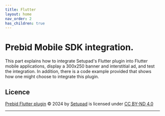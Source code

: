 ```yaml
---
title: Flutter
layout: home
nav_order: 2
has_children: true
---
```


# Prebid Mobile SDK integration.

This part explains how to integrate Setupad's Flutter plugin into Flutter mobile applications, display a 300x250 banner and interstitial ad, and test the integration. In addition, there is a code example provided that shows how one might choose to integrate this plugin. 

## Licence

[Prebid Flutter plugin] © 2024 by [Setupad] is licensed under [CC BY-ND 4.0]

----
[documentation]: https://setupad.github.io/Setupad-Prebid-Mobile-Integration-Documentation/flutter_documentation/
[Prebid Flutter plugin]: https://gitlab.com/setupad/prebid_flutter_plugin.git
[Setupad]: https://setupad.com/
[CC BY-ND 4.0]: https://creativecommons.org/licenses/by-nd/4.0/?ref=chooser-v1


